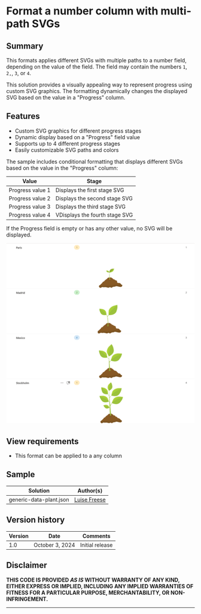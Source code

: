 # Format a number column with multi-path SVGs

## Summary

This formats applies different SVGs with multiple paths to a number field, depending on the value of the field. The field may contain the numbers `1`, `2,`, `3`, or `4`.

This solution provides a visually appealing way to represent progress using custom SVG graphics. The formatting dynamically changes the displayed SVG based on the value in a "Progress" column.

## Features

* Custom SVG graphics for different progress stages
* Dynamic display based on a "Progress" field value
* Supports up to 4 different progress stages
* Easily customizable SVG paths and colors

The sample includes conditional formatting that displays different SVGs based on the value in the "Progress" column:

| Value| Stage |
|----------|----------|
|Progress value 1   | Displays the first stage SVG |
| Progress value 2   |  Displays the second stage SVG  |
| Progress value 3  |  Displays the third stage SVG  |
|Progress value 4  | VDisplays the fourth stage SVG  |

If the Progress field is empty or has any other value, no SVG will be displayed.

![screenshot of the data plant](./assets/screenshot-plant.png)

## View requirements

- This format can be applied to a any column

## Sample

Solution|Author(s)
--------|---------
generic-data-plant.json | [Luise Freese](https://twitter.com/LuiseFreese)


## Version history

Version|Date|Comments
-------|----|--------
1.0|October 3, 2024|Initial release

## Disclaimer
**THIS CODE IS PROVIDED *AS IS* WITHOUT WARRANTY OF ANY KIND, EITHER EXPRESS OR IMPLIED, INCLUDING ANY IMPLIED WARRANTIES OF FITNESS FOR A PARTICULAR PURPOSE, MERCHANTABILITY, OR NON-INFRINGEMENT.**

---

